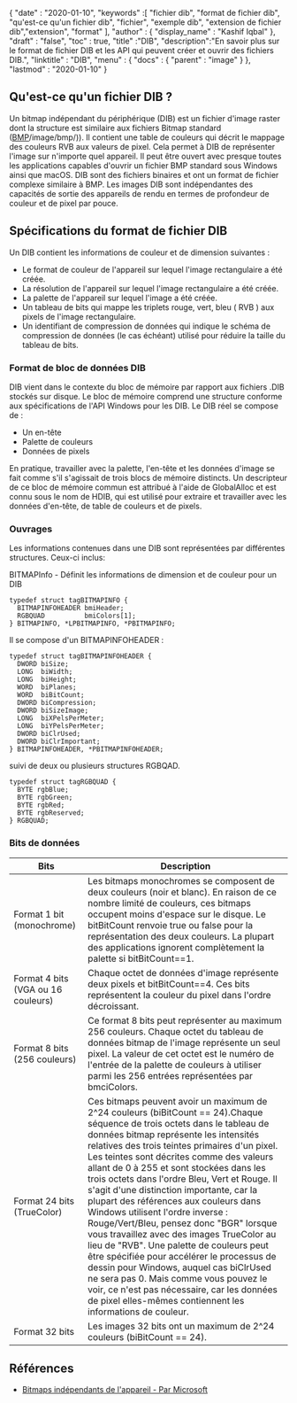 {
  "date" : "2020-01-10",
  "keywords" :[ "fichier dib", "format de fichier dib", "qu'est-ce qu'un fichier dib", "fichier", "exemple dib", "extension de fichier dib","extension", "format" ],
  "author" : {
    "display_name" : "Kashif Iqbal"
},
  "draft" : "false",
  "toc" : true,
  "title" :"DIB",
  "description":"En savoir plus sur le format de fichier DIB et les API qui peuvent créer et ouvrir des fichiers DIB.",
  "linktitle" : "DIB",
  "menu" : {
    "docs" : {
      "parent" : "image"
}
},
  "lastmod" : "2020-01-10"
}

## Qu'est-ce qu'un fichier DIB ?

Un bitmap indépendant du périphérique (DIB) est un fichier d'image raster dont la structure est similaire aux fichiers Bitmap standard ([BMP]()/image/bmp/)). Il contient une table de couleurs qui décrit le mappage des couleurs RVB aux valeurs de pixel. Cela permet à DIB de représenter l'image sur n'importe quel appareil. Il peut être ouvert avec presque toutes les applications capables d'ouvrir un fichier BMP standard sous Windows ainsi que macOS. DIB sont des fichiers binaires et ont un format de fichier complexe similaire à BMP. Les images DIB sont indépendantes des capacités de sortie des appareils de rendu en termes de profondeur de couleur et de pixel par pouce.

## Spécifications du format de fichier DIB ##
Un DIB contient les informations de couleur et de dimension suivantes :

* Le format de couleur de l'appareil sur lequel l'image rectangulaire a été créée.
* La résolution de l'appareil sur lequel l'image rectangulaire a été créée.
* La palette de l'appareil sur lequel l'image a été créée.
* Un tableau de bits qui mappe les triplets rouge, vert, bleu ( RVB ) aux pixels de l'image rectangulaire.
* Un identifiant de compression de données qui indique le schéma de compression de données (le cas échéant) utilisé pour réduire la taille du tableau de bits.

### Format de bloc de données DIB ###

DIB vient dans le contexte du bloc de mémoire par rapport aux fichiers .DIB stockés sur disque. Le bloc de mémoire comprend une structure conforme aux spécifications de l'API Windows pour les DIB. Le DIB réel se compose de :
* Un en-tête
* Palette de couleurs
* Données de pixels

En pratique, travailler avec la palette, l'en-tête et les données d'image se fait comme s'il s'agissait de trois blocs de mémoire distincts. Un descripteur de ce bloc de mémoire commun est attribué à l'aide de GlobalAlloc et est connu sous le nom de HDIB, qui est utilisé pour extraire et travailler avec les données d'en-tête, de table de couleurs et de pixels.

### Ouvrages ###
Les informations contenues dans une DIB sont représentées par différentes structures. Ceux-ci inclus:

BITMAPInfo - Définit les informations de dimension et de couleur pour un DIB
```
typedef struct tagBITMAPINFO {
  BITMAPINFOHEADER bmiHeader;
  RGBQUAD          bmiColors[1];
} BITMAPINFO, *LPBITMAPINFO, *PBITMAPINFO;
```
Il se compose d'un BITMAPINFOHEADER :

```
typedef struct tagBITMAPINFOHEADER {
  DWORD biSize;
  LONG  biWidth;
  LONG  biHeight;
  WORD  biPlanes;
  WORD  biBitCount;
  DWORD biCompression;
  DWORD biSizeImage;
  LONG  biXPelsPerMeter;
  LONG  biYPelsPerMeter;
  DWORD biClrUsed;
  DWORD biClrImportant;
} BITMAPINFOHEADER, *PBITMAPINFOHEADER;
```
suivi de deux ou plusieurs structures RGBQAD.

```
typedef struct tagRGBQUAD {
  BYTE rgbBlue;
  BYTE rgbGreen;
  BYTE rgbRed;
  BYTE rgbReserved;
} RGBQUAD;
```
### Bits de données ###
|Bits|Description|
---|---|
|Format 1 bit (monochrome)|Les bitmaps monochromes se composent de deux couleurs (noir et blanc). En raison de ce nombre limité de couleurs, ces bitmaps occupent moins d'espace sur le disque. Le bitBitCount renvoie true ou false pour la représentation des deux couleurs. La plupart des applications ignorent complètement la palette si bitBitCount==1.
|Format 4 bits (VGA ou 16 couleurs)|Chaque octet de données d'image représente deux pixels et bitBitCount==4. Ces bits représentent la couleur du pixel dans l'ordre décroissant.
|Format 8 bits (256 couleurs)|Ce format 8 bits peut représenter au maximum 256 couleurs. Chaque octet du tableau de données bitmap de l'image représente un seul pixel. La valeur de cet octet est le numéro de l'entrée de la palette de couleurs à utiliser parmi les 256 entrées représentées par bmciColors.
|Format 24 bits (TrueColor)|Ces bitmaps peuvent avoir un maximum de 2^24 couleurs (biBitCount == 24).Chaque séquence de trois octets dans le tableau de données bitmap représente les intensités relatives des trois teintes primaires d'un pixel. Les teintes sont décrites comme des valeurs allant de 0 à 255 et sont stockées dans les trois octets dans l'ordre Bleu, Vert et Rouge. Il s'agit d'une distinction importante, car la plupart des références aux couleurs dans Windows utilisent l'ordre inverse : Rouge/Vert/Bleu, pensez donc "BGR" lorsque vous travaillez avec des images TrueColor au lieu de "RVB". Une palette de couleurs peut être spécifiée pour accélérer le processus de dessin pour Windows, auquel cas biClrUsed ne sera pas 0. Mais comme vous pouvez le voir, ce n'est pas nécessaire, car les données de pixel elles-mêmes contiennent les informations de couleur.
|Format 32 bits|Les images 32 bits ont un maximum de 2^24 couleurs (biBitCount == 24).

## Références ##
* [Bitmaps indépendants de l'appareil - Par Microsoft](https://learn.microsoft.com/en-us/windows/win32/gdi/device-independent-bitmaps)

